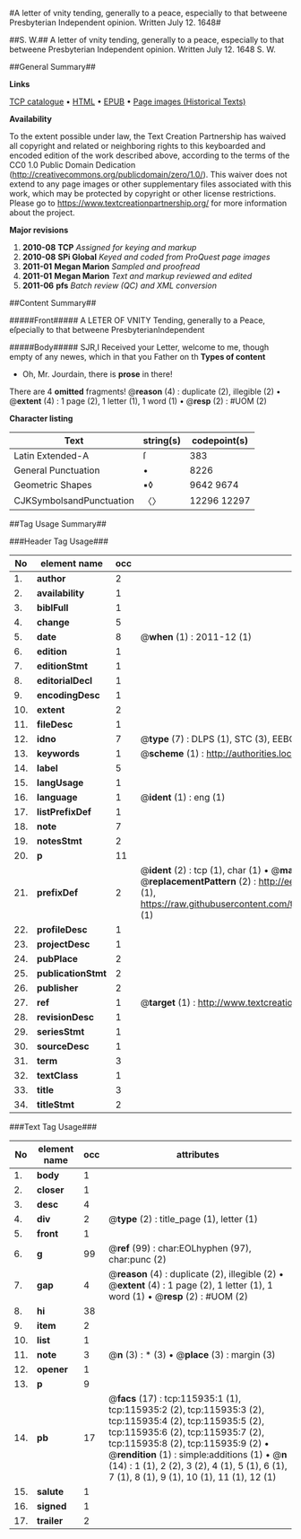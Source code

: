 #A letter of vnity tending, generally to a peace, especially to that betweene Presbyterian Independent opinion. Written July 12. 1648#

##S. W.##
A letter of vnity tending, generally to a peace, especially to that betweene Presbyterian Independent opinion. Written July 12. 1648
S. W.

##General Summary##

**Links**

[TCP catalogue](http://www.ota.ox.ac.uk/tcp/)  • 
[HTML](http://tei.it.ox.ac.uk/tcp/Texts-HTML/free/A96/A96087.html)  • 
[EPUB](http://tei.it.ox.ac.uk/tcp/Texts-EPUB/free/A96/A96087.epub) • 
[Page images (Historical Texts)](https://historicaltexts.jisc.ac.uk/eebo-99863722e)

**Availability**

To the extent possible under law, the Text Creation Partnership has waived all copyright and related or neighboring rights to this keyboarded and encoded edition of the work described above, according to the terms of the CC0 1.0 Public Domain Dedication (http://creativecommons.org/publicdomain/zero/1.0/). This waiver does not extend to any page images or other supplementary files associated with this work, which may be protected by copyright or other license restrictions. Please go to https://www.textcreationpartnership.org/ for more information about the project.

**Major revisions**

1. __2010-08__ __TCP__ *Assigned for keying and markup*
1. __2010-08__ __SPi Global__ *Keyed and coded from ProQuest page images*
1. __2011-01__ __Megan Marion__ *Sampled and proofread*
1. __2011-01__ __Megan Marion__ *Text and markup reviewed and edited*
1. __2011-06__ __pfs__ *Batch review (QC) and XML conversion*

##Content Summary##

#####Front#####
A LETER OF VNITY Tending, generally to a Peace, eſpecially to that betweene
PresbyterianIndependent

#####Body#####
SJR,I Received your Letter, welcome to me, though empty of any newes, which in that you Father on th
**Types of content**

  * Oh, Mr. Jourdain, there is **prose** in there!

There are 4 **omitted** fragments! 
 @__reason__ (4) : duplicate (2), illegible (2)  •  @__extent__ (4) : 1 page (2), 1 letter (1), 1 word (1)  •  @__resp__ (2) : #UOM (2)

**Character listing**


|Text|string(s)|codepoint(s)|
|---|---|---|
|Latin Extended-A|ſ|383|
|General Punctuation|•|8226|
|Geometric Shapes|▪◊|9642 9674|
|CJKSymbolsandPunctuation|〈〉|12296 12297|

##Tag Usage Summary##

###Header Tag Usage###

|No|element name|occ|attributes|
|---|---|---|---|
|1.|__author__|2||
|2.|__availability__|1||
|3.|__biblFull__|1||
|4.|__change__|5||
|5.|__date__|8| @__when__ (1) : 2011-12 (1)|
|6.|__edition__|1||
|7.|__editionStmt__|1||
|8.|__editorialDecl__|1||
|9.|__encodingDesc__|1||
|10.|__extent__|2||
|11.|__fileDesc__|1||
|12.|__idno__|7| @__type__ (7) : DLPS (1), STC (3), EEBO-CITATION (1), PROQUEST (1), VID (1)|
|13.|__keywords__|1| @__scheme__ (1) : http://authorities.loc.gov/ (1)|
|14.|__label__|5||
|15.|__langUsage__|1||
|16.|__language__|1| @__ident__ (1) : eng (1)|
|17.|__listPrefixDef__|1||
|18.|__note__|7||
|19.|__notesStmt__|2||
|20.|__p__|11||
|21.|__prefixDef__|2| @__ident__ (2) : tcp (1), char (1)  •  @__matchPattern__ (2) : ([0-9\-]+):([0-9IVX]+) (1), (.+) (1)  •  @__replacementPattern__ (2) : http://eebo.chadwyck.com/downloadtiff?vid=$1&page=$2 (1), https://raw.githubusercontent.com/textcreationpartnership/Texts/master/tcpchars.xml#$1 (1)|
|22.|__profileDesc__|1||
|23.|__projectDesc__|1||
|24.|__pubPlace__|2||
|25.|__publicationStmt__|2||
|26.|__publisher__|2||
|27.|__ref__|1| @__target__ (1) : http://www.textcreationpartnership.org/docs/. (1)|
|28.|__revisionDesc__|1||
|29.|__seriesStmt__|1||
|30.|__sourceDesc__|1||
|31.|__term__|3||
|32.|__textClass__|1||
|33.|__title__|3||
|34.|__titleStmt__|2||


###Text Tag Usage###

|No|element name|occ|attributes|
|---|---|---|---|
|1.|__body__|1||
|2.|__closer__|1||
|3.|__desc__|4||
|4.|__div__|2| @__type__ (2) : title_page (1), letter (1)|
|5.|__front__|1||
|6.|__g__|99| @__ref__ (99) : char:EOLhyphen (97), char:punc (2)|
|7.|__gap__|4| @__reason__ (4) : duplicate (2), illegible (2)  •  @__extent__ (4) : 1 page (2), 1 letter (1), 1 word (1)  •  @__resp__ (2) : #UOM (2)|
|8.|__hi__|38||
|9.|__item__|2||
|10.|__list__|1||
|11.|__note__|3| @__n__ (3) : * (3)  •  @__place__ (3) : margin (3)|
|12.|__opener__|1||
|13.|__p__|9||
|14.|__pb__|17| @__facs__ (17) : tcp:115935:1 (1), tcp:115935:2 (2), tcp:115935:3 (2), tcp:115935:4 (2), tcp:115935:5 (2), tcp:115935:6 (2), tcp:115935:7 (2), tcp:115935:8 (2), tcp:115935:9 (2)  •  @__rendition__ (1) : simple:additions (1)  •  @__n__ (14) : 1 (1), 2 (2), 3 (2), 4 (1), 5 (1), 6 (1), 7 (1), 8 (1), 9 (1), 10 (1), 11 (1), 12 (1)|
|15.|__salute__|1||
|16.|__signed__|1||
|17.|__trailer__|2||
